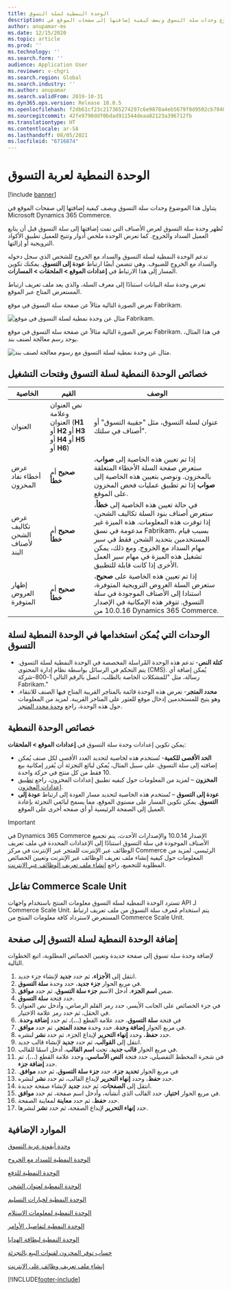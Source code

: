 ```yaml
---
title: الوحدة النمطية لسلة التسوق
description: يتناول هذا الموضوع وحدات سلة التسوق ويصف كيفية إضافتها إلى صفحات الموقع في Microsoft Dynamics 365 Commerce.
author: anupamar-ms
ms.date: 12/15/2020
ms.topic: article
ms.prod: ''
ms.technology: ''
ms.search.form: ''
audience: Application User
ms.reviewer: v-chgri
ms.search.region: Global
ms.search.industry: ''
ms.author: anupamar
ms.search.validFrom: 2019-10-31
ms.dyn365.ops.version: Release 10.0.5
ms.openlocfilehash: f2db61cf23c217365274297c6e9878a4eb5679f8d9502cb70484372ae43f6b18
ms.sourcegitcommit: 42fe9790ddf0bdad911544deaa82123a396712fb
ms.translationtype: HT
ms.contentlocale: ar-SA
ms.lasthandoff: 08/05/2021
ms.locfileid: "6716874"
---
```

# <a name="cart-module"></a>الوحدة النمطية لعربة التسوق

[!include [banner](includes/banner.md)]

يتناول هذا الموضوع وحدات سلة التسوق ويصف كيفية إضافتها إلى صفحات الموقع في Microsoft Dynamics 365 Commerce.

تُظهر وحدة سلة التسوق لعرض الأصناف التي تمت إضافتها إلى سلة التسوق قبل أن يتابع العميل السداد والخروج. كما تعرض الوحدة ملخص أدوار وتتيح للعميل تطبيق الأكواد الترويجية أو إزالتها.

تدعم الوحدة النمطية لسلة التسوق والسداد مع الخروج‬ للشخص الذي سجل دخوله والسداد مع الخروج‬ للضيوف. وهي تتضمن أيضًا ارتباط **عودة إلى التسوق**. يمكنك تكوين المسار إلى هذا الارتباط في **إعدادات الموقع \> الملحقات \> المسارات**.

تعرض وحدة سلة البيانات استنادًا إلى معرف السلة، والذي يعد ملف تعريف ارتباط المستعرض المتاح عبر الموقع. 

تعرض الصورة التالية مثالاً عن صفحة سلة التسوق في موقع Fabrikam.

![مثال عن وحدة نمطية لسلة التسوق‬ في موقع Fabrikam.](./media/cart2.PNG)

تعرض الصورة التالية مثالاً عن صفحة سلة التسوق في موقع Fabrikam. في هذا المثال، يوجد رسم معالجة لصنف بند.

![مثال عن وحدة نمطية لسلة التسوق‬ مع رسوم معالجة لصنف بند.](./media/ecommerce-handling-fee.png)

## <a name="cart-module-properties-and-slots"></a>خصائص الوحدة النمطية لسلة التسوق وفتحات التشغيل

| الخاصية | القيم | الوصف |
|----------------|--------|-------------|
| العنوان | نص العنوان وعلامة العنوان (**H1** أو **H2** أو **H3** أو **H4** أو **H5**  أو **H6**) | عنوان لسلة التسوق، مثل "حقيبة التسوق" أو أصناف في سلتك". |
| عرض أخطاء نفاد المخزون | **صحيح** أم **خطأ** | إذا تم تعيين هذه الخاصية إلى **صواب**، ستعرض صفحة السلة الأخطاء المتعلقة بالمخزون. ونوصي بتعيين هذه الخاصية إلى **صواب** إذا تم تطبيق عمليات فحص المخزون على الموقع. |
| عرض تكاليف الشحن لأصناف البند | **صحيح** أم **خطأ** | في حالة تعيين هذه الخاصية إلى **خطأ**، ستعرض أصناف بنود السلة تكاليف الشحن، إذا توفرت هذه المعلومات. هذه الميزة غير مدعومة في نسق Fabrikam، بسبب قيام المستخدمين بتحديد الشحن فقط في سير مهام السداد مع الخروج. ومع ذلك، يمكن تشغيل هذه الميزة في مهام سير العمل الأخرى إذا كانت قابلة للتطبيق. |
| إظهار العروض المتوفرة| **صحيح** أم **خطأ** | إذا تم تعيين هذه الخاصية على **صحيح**، ستعرض السلة العروض الترويجية المتوفرة، استنادا إلى الأصناف الموجودة في سلة التسوق. تتوفر هذه الإمكانية في الإصدار 10.0.16 من Dynamics 365 Commerce. |

## <a name="modules-that-can-be-used-in-a-cart-module"></a>الوحدات التي يُمكن استخدامها في الوحدة النمطية لسلة التسوق

- **كتلة النص**- تدعم هذه الوحدة المُراسلة المخصصة في الوحدة النمطية لسلة التسوق. يتم التحكم في الرسائل بواسطة نظام إدارة المحتوى (CMS). يُمكن إضافة أي رسالة، مثل "للمشكلات الخاصة بالطلب، اتصل بالرقم التالي 1-800-شركة Fabrikam."
- **محدد المتجر**- تعرض هذه الوحدة قائمة بالمتاجر القريبة المتاح فيها الصنف للانتقاء. وهو يتيح للمستخدمين إدخال موقع للعثور على المتاجر القريبة. لمزيد من المعلومات حول هذه الوحدة، راجع [وحدة محدد المتجر](store-selector.md).

## <a name="module-properties"></a>خصائص الوحدة النمطية

يمكن تكوين إعدادات وحدة سلة التسوق في **إعدادات الموقع \> الملحقات**:

- **الحد الأقصى للكمية**- تُستخدم هذه لخاصية لتحديد العدد الأقصى لكل صنف يُمكن إضافته إلى سلة التسوق. على سبيل المثال، يُمكن لبائع التجزئة أن يُقرر إمكانية بيع 10 فقط من كل منتج في حركة واحدة.
- **المخزون** – لمزيد من المعلومات حول كيفيه تطبيق إعدادات المخزون، راجع  [تطبيق إعدادات المخزون](inventory-settings.md).
- **عودة إلى التسوق** – تُستخدم هذه الخاصية لتحديد مسار العودة إلى ارتباط **عودة إلى التسوق**. يمكن تكوين المسار على مستوي الموقع، مما يسمح لبائعي التجزئة بإعادة العميل إلى الصفحة الرئيسية أو أي صفحه أخرى على الموقع.

> [!IMPORTANT]
> في Dynamics 365 Commerce الإصدار 10.0.14 والإصدارات الأحدث، يتم تجميع الأصناف الموجودة في سلة التسوق استنادًا إلى الإعدادات المحددة في ملف تعريف الوظائف عبر الإنترنت للمتجر عبر الإنترنت في مركز Commerce الرئيسي. لمزيد من المعلومات حول كيفية إنشاء ملف تعريف الوظائف عبر الإنترنت وتعيين الخصائص المطلوبة للتجميع، راجع [إنشاء ملف تعريف الوظائف عبر الإنترنت](online-functionality-profile.md).

## <a name="commerce-scale-unit-interaction"></a>تفاعل Commerce Scale Unit

تسترد الوحدة النمطية لسلة التسوق معلومات المنتج باستخدام واجهات API لـ Commerce Scale Unit. يتم استخدام مُعرف سلة التسوق من ملف تعريف ارتباط المستعرض لاسترداد كافة معلومات المنتج من Commerce Scale Unit.

## <a name="add-a-cart-module-to-a-page"></a>إضافة الوحدة النمطية لسلة التسوق إلى صفحة

لإضافة وحدة سلة تسوق إلى صفحة جديدة وتعيين الخصائص المطلوبة، اتبع الخطوات التالية.

1. انتقل إلى **الأجزاء**، ثم حدد **جديد** لإنشاء جزء جديد.
1. في مربع الحوار **جزء جديد**، حدد وحدة **سلة التسوق‬**.
1. ضمن **اسم الجزء**، أدخل الاسم **جزء سلة التسوق**، ثم حدد **موافق**.
1. حدد فتحة **سلة التسوق**.
1. في جزء الخصائص على الجانب الأيسر، حدد رمز القلم الرصاص، وأدخل نص العنوان في الحقل، ثم حدد رمز علامة الاختيار.
1. في فتحة **سلة التسوق‬‬‏‫**، حدد علامة القطع (**...**)، ثم حدد **إضافة وحدة**.
1. في مربع الحوار **إضافة وحدة**، حدد وحدة ‬‏‫**محدد المتجر‬**، ثم حدد **موافق**.
1. حدد **حفظ**، وحدد **إنهاء التحرير** لإيداع الجزء، ثم حدد **نشر** لنشره.
1. انتقل إلى **القوالب**، ثم حدد **جديد** لإنشاء قالب جديد.
1. في مربع الحوار **قالب جديد**، تحت **اسم القالب**، أدخل اسمًا للقالب.
1. في شجرة المخطط التفصيلي، حدد فتحة **النص الأساسي**، وحدد علامة القطع (**...**)، ثم حدد **إضافة جزء**.
1. في مربع الحوار **تحديد جزء‬‏‫**، حدد **جزء سلة التسوق**، ثم حدد **موافق**.
1. حدد **حفظ**، وحدد **إنهاء التحرير** لإيداع القالب، ثم حدد **نشر** لنشره.
1. انتقل إلى **الصفحات**، ثم حدد **جديد** لإنشاء صفحة جديدة.
1. في مربع الحوار **اختيار**، حدد القالب الذي أنشأته، وأدخل اسم صفحة، ثم حدد **موافق**.
1. حدد **حفظ**، ثم حدد **معاينة** لمعاينة الصفحة.
1. حدد **إنهاء التحرير** لإيداع الصفحة، ثم حدد **نشر** لنشرها.

## <a name="additional-resources"></a>الموارد الإضافية

[وحدة أيقونة عربة التسوق](cart-icon-module.md)

[الوحدة النمطية للسداد مع الخروج](add-checkout-module.md)

[الوحدة النمطية للدفع](payment-module.md)

[الوحدة النمطية لعنوان الشحن](ship-address-module.md)

[الوحدة النمطية لخيارات التسليم](delivery-options-module.md)

[الوحدة النمطية لمعلومات الاستلام](pickup-info-module.md)

[الوحدة النمطية لتفاصيل الأوامر](order-confirmation-module.md)

[الوحدة النمطية لبطاقة الهدايا](add-giftcard.md)

[حساب توفر المخزون لقنوات البيع بالتجزئة](calculated-inventory-retail-channels.md)

[إنشاء ملف تعريف وظائف على الإنترنت](online-functionality-profile.md)


[!INCLUDE[footer-include](../includes/footer-banner.md)]